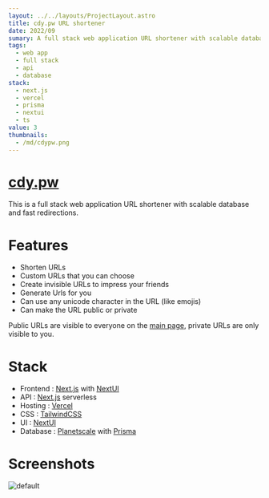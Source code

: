 ```yaml
---
layout: ../../layouts/ProjectLayout.astro
title: cdy.pw URL shortener
date: 2022/09
sumary: A full stack web application URL shortener with scalable database and fast redirections
tags: 
  - web app
  - full stack
  - api
  - database
stack:
  - next.js
  - vercel
  - prisma
  - nextui
  - ts
value: 3
thumbnails: 
  - /md/cdypw.png
---
```


# [cdy.pw](https://cdy.pw/)

This is a full stack web application URL shortener with scalable database and fast redirections.

# Features

- Shorten URLs
- Custom URLs that you can choose
- Create invisible URLs to impress your friends
- Generate Urls for you
- Can use any unicode character in the URL (like emojis)
- Can make the URL public or private

Public URLs are visible to everyone on the [main page](https://cdy.pw/), private URLs are only visible to you.

# Stack 

- Frontend : [Next.js](https://nextjs.org/) with [NextUI](https://nextui.org/)
- API : [Next.js](https://nextjs.org/) serverless
- Hosting : [Vercel](https://vercel.com/)
- CSS : [TailwindCSS](https://tailwindcss.com/)
- UI : [NextUI](https://nextui.org/)
- Database : [Planetscale](https://planetscale.com/) with [Prisma](https://www.prisma.io/)

# Screenshots

![default](/md/cdypw.png)